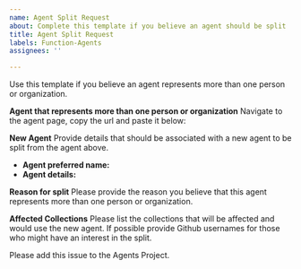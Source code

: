 ```yaml
---
name: Agent Split Request
about: Complete this template if you believe an agent should be split
title: Agent Split Request
labels: Function-Agents
assignees: ''

---
```


Use this template if you believe an agent represents more than one person or organization.

**Agent that represents more than one person or organization**
Navigate to the agent page, copy the url and paste it below:


**New Agent**
Provide details that should be associated with a new agent to be split from the agent above.

 - **Agent preferred name:** 
 - **Agent details:**

**Reason for split**
Please provide the reason you believe that this agent represents more than one person or organization.


**Affected Collections**
Please list the collections that will be affected and would use the new agent. If possible provide Github usernames for those who might have an interest in the split.

Please add this issue to the Agents Project.
